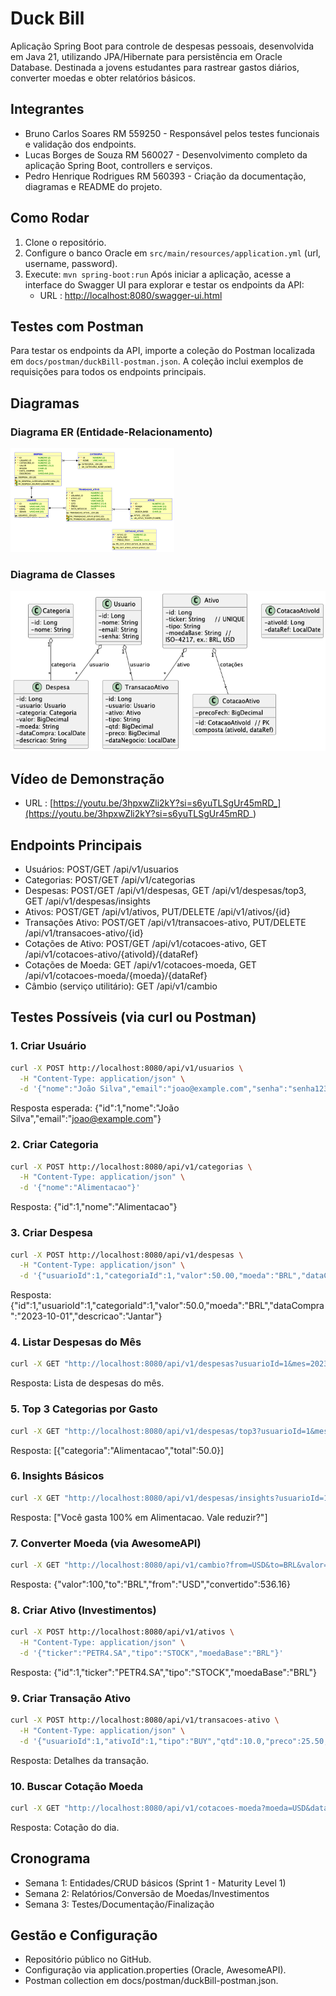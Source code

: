 # Duck Bill

Aplicação Spring Boot para controle de despesas pessoais, desenvolvida em Java 21, utilizando JPA/Hibernate para persistência em Oracle Database. Destinada a jovens estudantes para rastrear gastos diários, converter moedas e obter relatórios básicos.

## Integrantes
- Bruno Carlos Soares RM 559250 - Responsável pelos testes funcionais e validação dos endpoints.
- Lucas Borges de Souza RM 560027 - Desenvolvimento completo da aplicação Spring Boot, controllers e serviços.
- Pedro Henrique Rodrigues RM 560393 - Criação da documentação, diagramas e README do projeto.


## Como Rodar
1. Clone o repositório.
2. Configure o banco Oracle em `src/main/resources/application.yml` (url, username, password).
3. Execute: `mvn spring-boot:run`
Após iniciar a aplicação, acesse a interface do Swagger UI para explorar e testar os endpoints da API:
   - URL : [http://localhost:8080/swagger-ui.html](http://localhost:8080/swagger-ui.html)

## Testes com Postman
Para testar os endpoints da API, importe a coleção do Postman localizada em `docs/postman/duckBill-postman.json`. A coleção inclui exemplos de requisições para todos os endpoints principais.
   

## Diagramas
### Diagrama ER (Entidade-Relacionamento)
![Diagrama ER](docs/images/DER.png)

### Diagrama de Classes
![Diagrama de Classes](docs/images/D_Classes.png)

## Vídeo de Demonstração
- URL : [https://youtu.be/3hpxwZli2kY?si=s6yuTLSgUr45mRD_](https://youtu.be/3hpxwZli2kY?si=s6yuTLSgUr45mRD_)

## Endpoints Principais
- Usuários: POST/GET /api/v1/usuarios
- Categorias: POST/GET /api/v1/categorias
- Despesas: POST/GET /api/v1/despesas, GET /api/v1/despesas/top3, GET /api/v1/despesas/insights
- Ativos: POST/GET /api/v1/ativos, PUT/DELETE /api/v1/ativos/{id}
- Transações Ativo: POST/GET /api/v1/transacoes-ativo, PUT/DELETE /api/v1/transacoes-ativo/{id}
- Cotações de Ativo: POST/GET /api/v1/cotacoes-ativo, GET /api/v1/cotacoes-ativo/{ativoId}/{dataRef}
- Cotações de Moeda: GET /api/v1/cotacoes-moeda, GET /api/v1/cotacoes-moeda/{moeda}/{dataRef}
- Câmbio (serviço utilitário): GET /api/v1/cambio

## Testes Possíveis (via curl ou Postman)
### 1. Criar Usuário
```bash
curl -X POST http://localhost:8080/api/v1/usuarios \
  -H "Content-Type: application/json" \
  -d '{"nome":"João Silva","email":"joao@example.com","senha":"senha123"}'
```
Resposta esperada: {"id":1,"nome":"João Silva","email":"joao@example.com"}

### 2. Criar Categoria
```bash
curl -X POST http://localhost:8080/api/v1/categorias \
  -H "Content-Type: application/json" \
  -d '{"nome":"Alimentacao"}'
```
Resposta: {"id":1,"nome":"Alimentacao"}

### 3. Criar Despesa
```bash
curl -X POST http://localhost:8080/api/v1/despesas \
  -H "Content-Type: application/json" \
  -d '{"usuarioId":1,"categoriaId":1,"valor":50.00,"moeda":"BRL","dataCompra":"2023-10-01","descricao":"Jantar"}'
```
Resposta: {"id":1,"usuarioId":1,"categoriaId":1,"valor":50.0,"moeda":"BRL","dataCompra":"2023-10-01","descricao":"Jantar"}

### 4. Listar Despesas do Mês
```bash
curl -X GET "http://localhost:8080/api/v1/despesas?usuarioId=1&mes=2023-10"
```
Resposta: Lista de despesas do mês.

### 5. Top 3 Categorias por Gasto
```bash
curl -X GET "http://localhost:8080/api/v1/despesas/top3?usuarioId=1&mes=2023-10"
```
Resposta: [{"categoria":"Alimentacao","total":50.0}]

### 6. Insights Básicos
```bash
curl -X GET "http://localhost:8080/api/v1/despesas/insights?usuarioId=1&mes=2023-10"
```
Resposta: ["Você gasta 100% em Alimentacao. Vale reduzir?"]

### 7. Converter Moeda (via AwesomeAPI)
```bash
curl -X GET "http://localhost:8080/api/v1/cambio?from=USD&to=BRL&valor=100"
```
Resposta: {"valor":100,"to":"BRL","from":"USD","convertido":536.16}

### 8. Criar Ativo (Investimentos)
```bash
curl -X POST http://localhost:8080/api/v1/ativos \
  -H "Content-Type: application/json" \
  -d '{"ticker":"PETR4.SA","tipo":"STOCK","moedaBase":"BRL"}'
```
Resposta: {"id":1,"ticker":"PETR4.SA","tipo":"STOCK","moedaBase":"BRL"}

### 9. Criar Transação Ativo
```bash
curl -X POST http://localhost:8080/api/v1/transacoes-ativo \
  -H "Content-Type: application/json" \
  -d '{"usuarioId":1,"ativoId":1,"tipo":"BUY","qtd":10.0,"preco":25.50,"dataNegocio":"2023-10-01"}'
```
Resposta: Detalhes da transação.

### 10. Buscar Cotação Moeda
```bash
curl -X GET "http://localhost:8080/api/v1/cotacoes-moeda?moeda=USD&dataRef=2023-10-01"
```
Resposta: Cotação do dia.

## Cronograma
- Semana 1: Entidades/CRUD básicos (Sprint 1 - Maturity Level 1)
- Semana 2: Relatórios/Conversão de Moedas/Investimentos
- Semana 3: Testes/Documentação/Finalização

## Gestão e Configuração
- Repositório público no GitHub.
- Configuração via application.properties (Oracle, AwesomeAPI).
- Postman collection em docs/postman/duckBill-postman.json.
